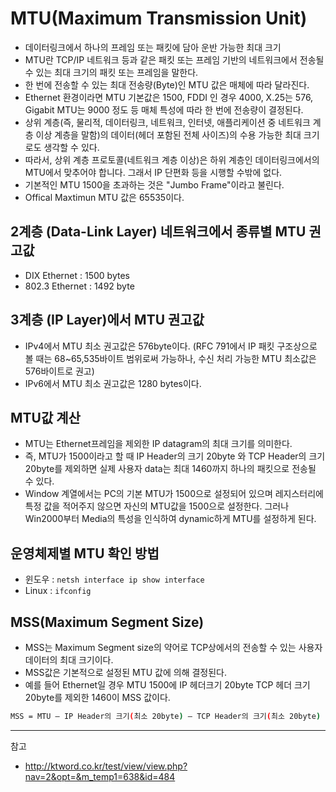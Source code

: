 # MTU(Maximum Transmission Unit)

- 데이터링크에서 하나의 프레임 또는 패킷에 담아 운반 가능한 최대 크기
- MTU란 TCP/IP 네트워크 등과 같은 패킷 또는 프레임 기반의 네트워크에서 전송될 수 있는 최대 크기의 패킷 또는 프레임을 말한다.
- 한 번에 전송할 수 있는 최대 전송량(Byte)인 MTU 값은 매체에 따라 달라진다.
- Ethernet 환경이라면 MTU 기본값은 1500, FDDI 인 경우 4000, X.25는 576, Gigabit MTU는 9000 정도 등 매체 특성에 따라 한 번에 전송량이 결정된다.
- 상위 계층(즉, 물리적, 데이터링크, 네트워크, 인터넷, 애플리케이션 중 네트워크 계층 이상 계층을 말함)의 데이터(헤더 포함된 전체 사이즈)의 수용 가능한 최대 크기로도 생각할 수 있다.
- 따라서, 상위 계층 프로토콜(네트워크 계층 이상)은 하위 계층인 데이터링크에서의 MTU에서 맞추어야 합니다. 그래서 IP 단편화 등을 시행할 수밖에 없다.
- 기본적인 MTU 1500을 초과하는 것은 "Jumbo Frame"이라고 불린다.
- Offical Maxtimun MTU 값은 65535이다.
 
## 2계층 (Data-Link Layer) 네트워크에서 종류별 MTU 권고값

- DIX Ethernet : 1500 bytes
- 802.3 Ethernet : 1492 byte

## 3계층 (IP Layer)에서 MTU 권고값

- IPv4에서 MTU 최소 권고값은 576byte이다. (RFC 791에서 IP 패킷 구조상으로 볼 때는 68~65,535바이트 범위로써 가능하나, 수신 처리 가능한 MTU 최소값은 576바이트로 권고)
- IPv6에서 MTU 최소 권고값은 1280 bytes이다.

## MTU값 계산

- MTU는 Ethernet프레임을 제외한 IP datagram의 최대 크기를 의미한다. 
- 즉, MTU가 1500이라고 할 때 IP Header의 크기 20byte 와 TCP Header의 크기 20byte를 제외하면 실제 사용자 data는 최대 1460까지 하나의 패킷으로 전송될 수 있다.
- Window 계열에서는 PC의 기본 MTU가 1500으로 설정되어 있으며 레지스터리에 특정 값을 적어주지 않으면 자신의 MTU값을 1500으로 설정한다. 
그러나 Win2000부터 Media의 특성을 인식하여 dynamic하게 MTU를 설정하게 된다.

## 운영체제별 MTU 확인 방법

- 윈도우 : `netsh interface ip show interface`
- Linux : `ifconfig`

## MSS(Maximum Segment Size)

- MSS는 Maximum Segment size의 약어로 TCP상에서의 전송할 수 있는 사용자 데이터의 최대 크기이다. 
- MSS값은 기본적으로 설정된 MTU 값에 의해 결정된다. 
- 예를 들어 Ethernet일 경우 MTU 1500에 IP 헤더크기 20byte TCP 헤더 크기 20byte를 제외한 1460이 MSS 값이다.

```bash
MSS = MTU – IP Header의 크기(최소 20byte) – TCP Header의 크기(최소 20byte)
```

---
참고
- http://ktword.co.kr/test/view/view.php?nav=2&opt=&m_temp1=638&id=484